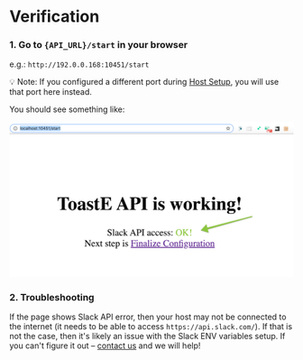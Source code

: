 # Verification

### 1. Go to `{API_URL}/start` in your browser

e.g.: `http://192.0.0.168:10451/start`

💡 Note: If you configured a different port during [Host Setup](../host.md), you will use that port here instead.

You should see something like:

![](../../.gitbook/assets/image-2020-07-27-at-10.58.35-pm.png)

### 2. Troubleshooting

If the page shows Slack API error, then your host may not be connected to the internet \(it needs to be able to access `https://api.slack.com/`\). If that is not the case, then it's likely an issue with the Slack ENV variables setup. If you can't figure it out – [contact us](../../support.md) and we will help! 

